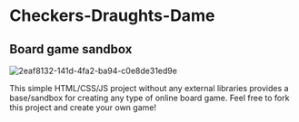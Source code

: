 # Checkers-Draughts-Dame
## Board game sandbox

![2eaf8132-141d-4fa2-ba94-c0e8de31ed9e](https://user-images.githubusercontent.com/39858598/175700129-07adfc75-0fd5-4f1d-a149-bb92d82551b0.gif)

This simple HTML/CSS/JS project without any external libraries provides a base/sandbox for creating any type of online board game. Feel free to fork this project and create your own game!
